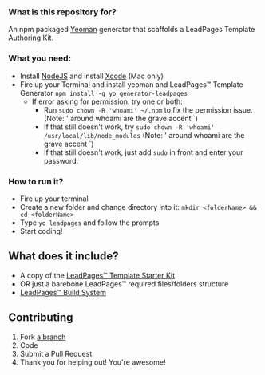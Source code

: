 ### What is this repository for? ###

An npm packaged [Yeoman](http://yeoman.io) generator that scaffolds a LeadPages Template Authoring Kit.

### What you need: ###

* Install [NodeJS](http://nodejs.org) and install [Xcode](https://developer.apple.com/xcode/downloads/) (Mac only)
* Fire up your Terminal and install yeoman and LeadPages&trade; Template Generator `npm install -g yo generator-leadpages`
  * If error asking for permission: try one or both: 
    - Run `sudo chown -R 'whoami' ~/.npm` to fix the permission issue. (Note: ' around whoami are the grave accent `)
    - If that still doesn't work, try `sudo chown -R 'whoami' /usr/local/lib/node_modules` (Note: ' around whoami are the grave accent `)
	- If that still doesn't work, just add `sudo` in front and enter your password.

### How to run it? ###

* Fire up your terminal
* Create a new folder and change directory into it: `mkdir <folderName> && cd <folderName>`
* Type `yo leadpages` and follow the prompts
* Start coding!

## What does it include? ###

* A copy of the [LeadPages&trade; Template Starter Kit](https://github.com/LeadPages/template-starter-kit)
* OR just a barebone LeadPages&trade; required files/folders structure
* [LeadPages&trade; Build System](https://github.com/LeadPages/LeadPagesBuildSystem)


## Contributing ##

1. Fork [a branch](https://github.com/LeadPagesYeoman)
2. Code
3. Submit a Pull Request
4. Thank you for helping out! You're awesome!